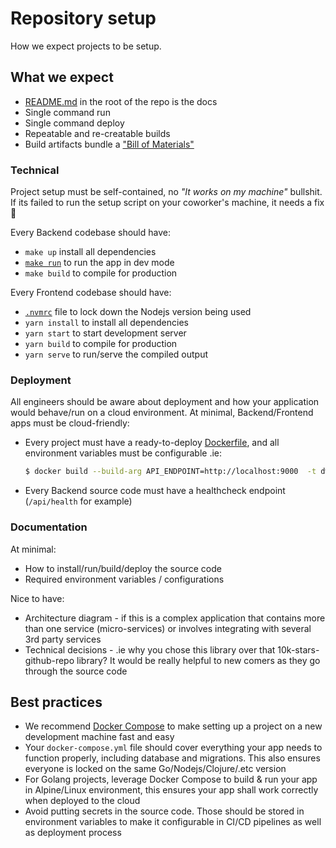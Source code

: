 # Repository setup
How we expect projects to be setup.

## What we expect
- [README.md](./readme-how.md) in the root of the repo is the docs
- Single command run
- Single command deploy
- Repeatable and re-creatable builds
- Build artifacts bundle a ["Bill of Materials"](./backend.md#bill-of-materials)

### Technical
Project setup must be self-contained, no *"It works on my machine"* bullshit. If its failed to run the setup script on your coworker's machine, it needs a fix 🔧

Every Backend codebase should have:
- `make up` install all dependencies
- [`make run`](https://github.com/huygn/stringsvc/blob/master/Makefile#L20-L21) to run the app in dev mode
- `make build` to compile for production

Every Frontend codebase should have:
- [`.nvmrc`](https://github.com/creationix/nvm#nvmrc) file to lock down the Nodejs version being used
- `yarn install` to install all dependencies
- `yarn start` to start development server
- `yarn build` to compile for production
- `yarn serve` to run/serve the compiled output

### Deployment
All engineers should be aware about deployment and how your application would behave/run on a cloud environment. At minimal, Backend/Frontend apps must be cloud-friendly:

- Every project must have a ready-to-deploy [Dockerfile](https://docs.docker.com/engine/reference/builder/), and all environment variables must be configurable .ie:
  ```sh
  $ docker build --build-arg API_ENDPOINT=http://localhost:9000  -t dwarvesf/fortress-web .
  ```
- Every Backend source code must have a healthcheck endpoint (`/api/health` for example)

### Documentation
At minimal:

- How to install/run/build/deploy the source code
- Required environment variables / configurations

Nice to have:

- Architecture diagram - if this is a complex application that contains more than one service (micro-services) or involves integrating with several 3rd party services
- Technical decisions - .ie why you chose this library over that 10k-stars-github-repo library? It would be really helpful to new comers as they go through the source code

## Best practices
- We recommend [Docker Compose](https://docs.docker.com/compose/) to make setting up a project on a new development machine fast and easy
- Your `docker-compose.yml` file should cover everything your app needs to function properly, including database and migrations. This also ensures everyone is locked on the same Go/Nodejs/Clojure/.etc version
- For Golang projects, leverage Docker Compose to build & run your app in Alpine/Linux environment, this ensures your app shall work correctly when deployed to the cloud
- Avoid putting secrets in the source code. Those should be stored in environment variables to make it configurable in CI/CD pipelines as well as deployment process
